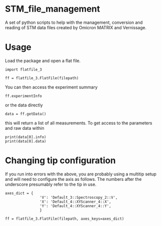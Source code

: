 # STM_file_management
A set of python scripts to help with the management, conversion and reading of STM data files created by Omicron MATRIX and Vernissage.

# Usage
Load the package and open a flat file.
```
import flatfile_3

ff = flatfile_3.FlatFile(filepath)
```

You can then access the experiment summary
```
ff.experimentInfo
```
or the data directly
```
data = ff.getData()
```
this will return a list of all measurements. To get access to the parameters and raw data within
```
print(data[0].info)
print(data[0].data)
```

# Changing tip configuration
If you run into errors with the above, you are probably using a multitip setup and will need to configure the axis as follows. The numbers after the underscore presumably refer to the tip in use.

```
axes_dict = {
                'V': 'Default_3::Spectroscopy_2::V',
                'X': 'Default_4::XYScanner_4::X',
                'Y': 'Default_4::XYScanner_4::Y',
                }

ff = flatfile_3.FlatFile(filepath, axes_keys=axes_dict)
```
